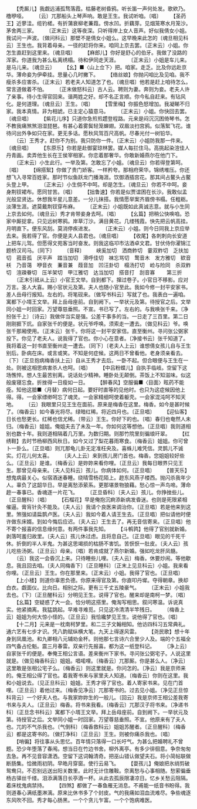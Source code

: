 <!-- { "loadSidebar": true } -->
　　【秃厮儿】我觑远浦孤骛落霞。枯藤老树昏鸦。听长笛一声何处发。歌欸乃。橹咿哑。
　　〔云〕兀那船头上琴声响。敢是王生。我试听咱。〔唱〕
　　【圣药王】近蓼洼。缆钓槎。有折蒲衰柳老蒹葭。傍水凹。折藕芽。见烟笼寒水月笼沙。茅舍两三家。
　　〔正末云〕这等夜深。只听得岸上女人音声。好似我倩女小姐。我试问一声波。〔做问科云〕那壁不是倩女小姐么。这早晚来此怎的〔魂旦相见科云〕王生也。我背着母亲。一径的赶将你来。咱同上京去罢。〔正末云〕小姐。你怎生直赶到这里来。〔魂旦唱〕
　　【麻郎儿】你好是舒心的伯牙。我做了没路的浑家。你道我为甚么私离绣榻。待和伊同走天涯。
　　〔正末云〕小姐是车儿来。是马儿来。〔魂旦云〕
　　【幺】■〈山上佥下〉把。咱家。走乏。比及你远赴京华。薄命妾为伊牵挂。思量心几时撇下。
　　【络丝娘】你抛闪咱比及见咱。我不瘦杀多应害杀。〔正末云〕若老夫人知道怎了也。〔魂旦唱〕他若是赶上咱待怎么。常言道做着不怕。
　　〔正末做怒科云〕古人云。聘则为妻。奔则为妾。老夫人许了亲事。待小生得官回来。谐两姓之好。却不名正言顺。你今私自赶来。有玷风化。是何道理。〔魂旦云〕王生。〔唱〕
　　【雪里梅】你振色怒增加。我凝睇不归家。我本真情。非为相諕。已主定心猿意马。
　　〔正末云〕小姐。你快回去罢。〔魂旦唱〕
　　【紫花儿序】只道你急煎煎趱登程路。元来是闷沉沉困倚琴书。怎不教我痛煞煞泪湿琵琶。有甚心着雾鬓轻笼蝉翅。双眉淡扫宫鸦。似落絮飞花。谁待问出外争如只在家。更无多话。愿秋风驾百尺高帆。尽春光付一树铅华。
　　〔云〕王秀才。赶你不为别。我只防你一件。〔正末云〕小姐防我那一件来。〔魂旦唱〕
　　【东原乐】你若是赴御宴琼林罢。媒人每拦住马。高挑起染渲佳人丹青画。卖弄他生长在王侯宰相家。你恋着那奢华。你敢新婚燕尔在他门下。
　　〔正末云〕小生此行。一举及第。怎敢忘了小姐。〔魂旦云〕你若得登第呵。〔唱〕
　　【绵搭絮】你做了贵门娇客。一样矜夸。那相府荣华。锦绣堆压。你还想飞入寻常百姓家。那时节似鱼跃龙门播海涯。饮御酒插宫花。那其间占鳌头占鳌头登上甲。
　　〔正末云〕小生倘不中呵。却是怎生。〔魂旦云〕你若不中呵。妾身荆钗裙布。愿同甘苦。〔唱〕
　　【拙鲁速】你若是似贾谊困在长沙。我敢似孟光般显贤达。休想我半星儿意差。一分儿抹搭。我情愿举案齐眉傍书榻。任粗粝。淡薄生涯。遮莫戴荆钗穿布麻。
　　〔正末云〕小姐既如此真诚志意。就与小生同上京去如何。〔魂旦云〕秀才肯带妾身去呵。〔唱〕
　　【幺篇】把稍公快唤咱。恐家中厮捉拿。只见远树寒鸦。岸草汀沙。满目黄花。几缕残霞。快先把云帆高挂。月明直下。便东风刮。莫消停疾进发。
　　〔正末云〕小姐。则今日同我上京应举去来。我若得了官。你便是夫人县君也。〔魂旦唱〕
　　【收尾】各刺刺向长安道上把车儿驾。但愿得文苑客当时奋发。则我这临卭市沽酒卓文君。甘伏侍你濯锦江题桥汉司马。〔同下〕
　　〔音释〕
　　峡奚加切　洒商鲊切　霎双鲊切　乏扶加切　菰音孤　厌平声　踏当加切　滑呼佳切　袜忘骂切　鹜音木　发方雅切　欵音袄　乃音蔼　咿音衣　蒹音兼　葭音加　凹汪卦切　榻汤打切　崄与险同　杀双鲊切　渲疎眷切　压羊架切　甲江雅切　达当加切　搭音打　刮音寡
　　第三折
　　〔正末引祗从上云〕小官王文举。自到都下。撺过卷子。小官日不移影。应对万言。圣人大喜。赐小官状元及第。夫人也随小官至此。我如今修一封平安家书。差人岳母行报知。左右的。将笔砚来。〔做写书科云〕写就了也。我表白一遍咱。寓都下小壻王文举。拜上岳母座前。自到阙下。一举状元及第。待授官之后。文举同小姐一时回家。万望尊慈垂照。不宣。书已写了。左右的。与我唤张千来。〔净扮张千上〕〔诗云〕我做伴当实是强。公差干事多的当。一日走了三百里。第二日刚刚捱下炕。自家张千的便是。状元爷呼唤。须索走一遭去。〔做见科云〕爷。唤张千那厢使用。〔正末云〕张千。你将这一封平安家信。直至衡州。寻问张公弼家投下。你见了老夫人。说我得了官也。你小心在意者。〔净接书云〕张千知道了。我将着这一封书直至衡州走一遭去。〔同下〕〔老夫人上云〕谁想倩女孩儿自与王生别后。卧病在床。或言或笑。不知是何症候。这两日不曾看他。老身须亲看去。〔下〕〔正旦抱病梅香扶上云〕自从王秀才去后。一卧不起。但合眼便与王生在一处。则被这相思病害杀人也呵。〔唱〕
　　【中吕粉蝶儿】自执手临岐。空留下这场憔悴。想人生最苦别离。说话处少精神。睡卧处无颠倒。茶饭上不知滋味。似这般废寝忘食。折挫得一日瘦如一日。
　　【醉春风】空服徧■〈目面〉眩药不能痊。知他这腤■〈月替〉病何日起。要好时直等的见他时。也只为这症候因他上得。得。一会家缥缈呵忘了魂灵。一会家精细呵使着躯壳。一会家混沌呵不知天地。
　　〔云〕我眼里只见王生在面前。原来是梅香在这里。梅香。如今是甚时候了。〔梅香云〕如今春光将尽。绿暗红稀。将近四月也。〔正旦唱〕
　　【迎仙客】日长也愁更长。红稀也信尤稀。〔带云〕王生。你好下的也。〔唱〕春归也奄然人未归。〔梅香云〕姐姐。俺姐夫去了未及一年。你如何这等想他。〔正旦唱〕我则道相别也数十年。我则道相隔着几万里。为数归期。则那竹院里刻徧琅玕翠。
　　【红绣鞋】去时节杨柳西风秋日。如今又过了梨花暮雨寒食。〔梅香云〕姐姐。你可曾卜一卦么。〔正旦唱〕则兀那龟儿卦无定准枉央及。喜蛛儿难凭信。灵鹊儿不诚实。灯花儿何太喜。
　　〔夫人上云〕来到孩儿房门首也。梅香。您姐姐较好些么。〔正旦云〕是谁。〔梅香云〕是妳妳来看你哩。〔正旦云〕我每日眼界只见王生。那曾见母亲来。〔夫人见科云〕孩儿。你病体如何。〔正旦唱〕
　　【普天乐】想鬼病最关心。似宿酒迷春睡。绕晴雪杨花陌上。趂东风燕子楼西。抛闪杀我年少人。辜负了这韶华日。早是离愁添萦系。更那堪景物狼藉。愁心惊一声鸟啼。薄命趂一春事已。香魂逐一片花飞。
　　〔正旦昏科〕〔夫人云〕孩儿。你挣挫些儿。〔正旦醒科〕〔唱〕
　　【石榴花】早是俺抱沉痾添新病发昏迷。也则是死限紧相催逼。膏肓针灸不能及。〔夫人云〕我请个良医来调治你。〔正旦唱〕若是他来到这里。煞强如请扁鹊卢医。〔夫人云〕我如今着人请王生去。〔正旦唱〕把似请他时便许做东床婿。到如今悔后应迟。〔夫人云〕王生去了。再无音信寄来。〔正旦唱〕他不寄个报喜的信息缘何意。有两件事我先知。
　　【斗鹌鹑】他得了官别就新婚。剥落呵羞归故里。〔夫人云〕孩儿休过虑。且将息自己。〔正旦唱〕眼见的千死千休。折倒的半人半鬼。为甚这思竭损的枯肠不害饥。苦恹恹一肚皮。〔夫人云〕孩儿吃些汤粥。〔正旦云〕母亲。〔唱〕若肯成就了燕尔新婚。强如吃龙肝凤髓。
　　〔云〕我这一会昏沉上来。只待睡些儿哩。〔夫人云〕梅香。休要炒闹。等他歇息。我且回去咱。〔夫人同梅香下〕〔正旦睡科〕〔正末上见旦科云〕小姐。我来看你哩。〔正旦云〕王生。你在那里来。〔正末云〕小姐。我得了官也。〔正旦唱〕
　　【上小楼】则道你辜恩负德。你原来得官及第。你直叩丹墀。夺得朝章。换却白衣。觑面仪。比向日。相别之际。更有三千丈五陵豪气。
　　〔正末云〕小姐我去也。〔下〕〔正旦醒科云〕分明见王生。说得了官也。醒来却是南柯一梦。〔唱〕
　　【幺篇】空疑惑了大一会。恰分明这搭里。俺淘写相思。叙问寒温。诉说真实。他紧摘离。我猛跳起。早难寻难觅。只见这冷清清半竿残日。
　　〔梅香上云〕姐姐为何大惊小怪的。〔正旦云〕我恰纔梦见王生。说他得了官也。〔唱〕
　　【十二月】元来是一枕南柯梦里。和二三子文翰相知。他访四科习五常典礼。通六艺有七步才识。凭八韵赋纵横大笔。九天上得遂风雷。
　　【尧民歌】想十年身到凤凰池。和九卿相八元辅劝金杯。则他那七言诗六合里少人及。端的个五福全四气备占伦魁。震三月春雷。双亲行先报喜。都为这一纸登科记。
　　〔净上云〕自家张千的便是。奉俺王相公言语。差来衡州下家书。寻问张公弼宅子。人说这里就是。〔做见梅香科云〕姐姐。唱喏哩。〔梅香云〕兀那厮。你是甚么人。〔净云〕这里敢是张相公宅子么。〔梅香云〕则这里就是。你问怎的。〔净云〕我是京师来的。俺王相公得了官也。着我寄书来与家里夫人知道。〔梅香云〕你则在这里。我和小姐说去。〔见正旦科云〕姐姐。王秀才得了官也。着人寄家书来。见在门首哩。〔正旦云〕着他过来。〔梅香见净云〕兀那寄书的。过去见小姐。〔净见正旦惊科背云〕一个好夫人也。与我家妳妳生的一般儿。〔回云〕我是京师王相公差我寄书来与夫人。〔正旦云〕梅香。将书来我看。〔梅香云〕兀那汉子将书来。〔净递书科〕〔正旦念书科云〕寓都下小壻王文举。拜上岳母座前。自到阙下。一举状元及第。待授官之后。文举同小姐一时回家。万望尊慈垂照。不宣。他原来有了夫人也。兀的不气杀我也。〔气倒科〕〔梅香救科云〕姐姐苏醒者。〔正旦醒科〕〔梅香云〕都是这寄书的。〔做打净科〕〔正旦云〕王生。则被你痛杀我也。〔唱〕
　　【哨徧】将往事从头思忆。百年情只落得一口长吁气。为甚么把婚聘礼不曾题。恐少年堕落了春闱。想当日在竹边书舍。柳外离亭。有多少徘徊意。争奈匆匆去急。再不见音容潇洒。空留下这词翰清奇。把巫山错认做望夫石。将小简帖联做断肠集。恰微雨初阴。早皓月穿窗。使行云易飞。
　　【耍孩儿】俺娘把氷绡剪破鸳鸯只。不忍别远送出阳关数里。此时无计住雕鞍。奈离愁与心事相随。愁萦徧垂杨古驿丝千缕。泪添满落日长亭酒一杯。从此去孤辰限凄凉日。忆乡关愁云阻隔。着床枕鬼病禁持。
　　【四煞】都做了一春鱼雁无消息。不甫能一纸音书盼得。我则道春心满纸墨淋漓。原来比休书多了个封皮。气的我痛如泪血流难尽。争些魂逐东风吹不回。秀才每心肠黑。一个个贪儿乍富。一个个饱病难医。
